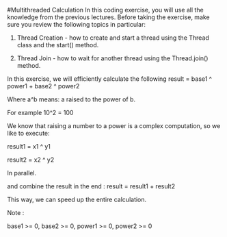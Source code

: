 #Multithreaded Calculation
In this coding exercise, you will use all the knowledge from the previous lectures.
Before taking the exercise, make sure you review the following topics in particular:
1. Thread Creation - how to create and start a thread using the Thread class and the start() method.

2. Thread Join - how to wait for another thread using the Thread.join() method.



In this exercise, we will efficiently calculate the following result = base1 ^ power1 + base2 ^ power2

Where a^b means: a raised to the power of b.

For example 10^2 = 100

We know that raising a number to a power is a complex computation, so we like to execute:

result1 = x1 ^ y1

result2 = x2 ^ y2

In parallel.

and combine the result in the end : result = result1 + result2

This way, we can speed up the entire calculation.



Note :

base1 >= 0, base2 >= 0, power1 >= 0, power2 >= 0

